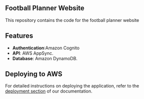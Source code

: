 ## Football Planner Website

This repository contains the code for the football planner website

## Features

- **Authentication**:Amazon Cognito
- **API**: AWS AppSync.
- **Database**: Amazon DynamoDB.

## Deploying to AWS

For detailed instructions on deploying the application, refer to the [deployment section](https://docs.amplify.aws/react/start/quickstart/#deploy-a-fullstack-app-to-aws) of our documentation.

